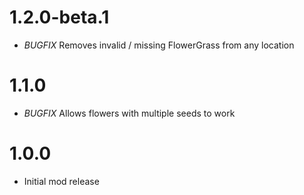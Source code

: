# 1.2.0-beta.1
- *BUGFIX* Removes invalid / missing FlowerGrass from any location

# 1.1.0
- *BUGFIX* Allows flowers with multiple seeds to work

# 1.0.0
- Initial mod release